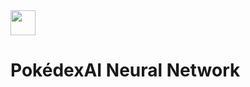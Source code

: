 <span>
  <img src="https://cdn-icons-png.flaticon.com/512/6461/6461928.png" width=40 height=40>
  <h1>PokédexAI Neural Network</h1>
</span>


